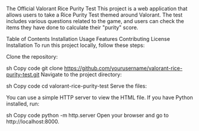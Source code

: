 The Official Valorant Rice Purity Test
This project is a web application that allows users to take a Rice Purity Test themed around Valorant. The test includes various questions related to the game, and users can check the items they have done to calculate their "purity" score.

Table of Contents
Installation
Usage
Features
Contributing
License
Installation
To run this project locally, follow these steps:

Clone the repository:

sh
Copy code
git clone https://github.com/yourusername/valorant-rice-purity-test.git
Navigate to the project directory:

sh
Copy code
cd valorant-rice-purity-test
Serve the files:

You can use a simple HTTP server to view the HTML file. If you have Python installed, run:

sh
Copy code
python -m http.server
Open your browser and go to http://localhost:8000.
